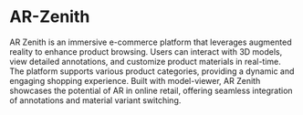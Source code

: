 # AR-Zenith
 
AR Zenith is an immersive e-commerce platform that leverages augmented reality to enhance product browsing. Users can interact with 3D models, view detailed annotations, and customize product materials in real-time. The platform supports various product categories, providing a dynamic and engaging shopping experience. Built with model-viewer, AR Zenith showcases the potential of AR in online retail, offering seamless integration of annotations and material variant switching.

